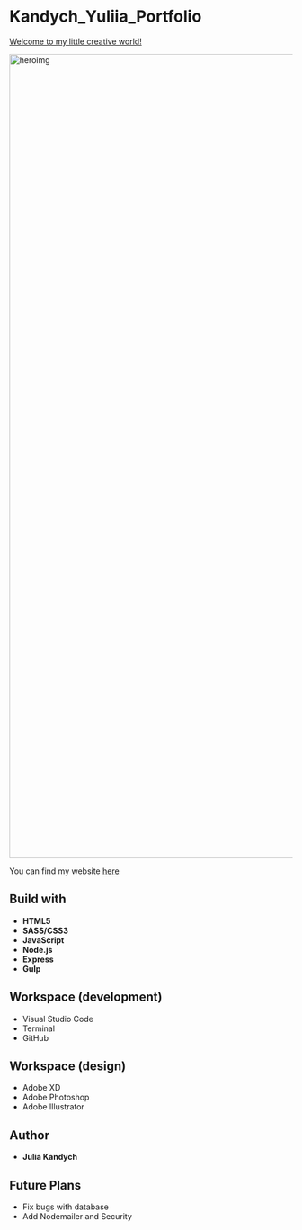 # Kandych_Yuliia_Portfolio

[Welcome to my little creative world!](https://kandych-yuliia-portfolio.herokuapp.com/)

<img width="1430" alt="heroimg" src="https://user-images.githubusercontent.com/43182911/70875494-1fed2200-1f84-11ea-88c7-21b24c3f9b90.png">



 You can find my website [here](https://kandych-yuliia-portfolio.herokuapp.com/)


## Build with
* **HTML5**
* **SASS/CSS3**
* **JavaScript**
* **Node.js**
* **Express**
* **Gulp**


## Workspace (development)
* Visual Studio Code
* Terminal
* GitHub

## Workspace (design)
* Adobe XD
* Adobe Photoshop
* Adobe Illustrator

## Author 
* **Julia Kandych**

## Future Plans
* Fix bugs with database
* Add Nodemailer and Security



